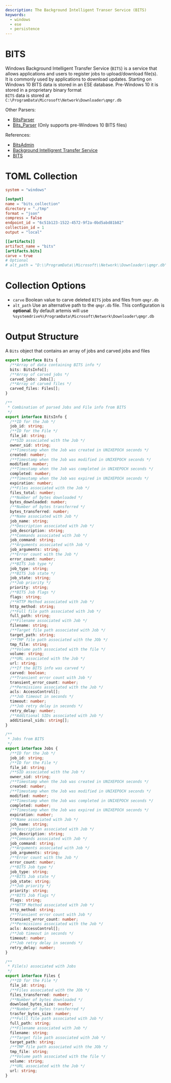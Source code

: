 ```yaml
---
description: The Background Intelligent Transer Service (BITS)
keywords:
  - windows
  - ese
  - persistence
---
```


# BITS

Windows Background Intelligent Transfer Service (`BITS`) is a service that
allows applications and users to register jobs to upload/download file(s).\
It is commonly used by applications to download updates. Starting on Windows 10
BITS data is stored in an ESE database. Pre-Windows 10 it is stored in a
proprietary binary format\
`BITS` data is stored at `C:\ProgramData\Microsoft\Network\Downloader\qmgr.db`

Other Parsers:

- [BitsParser](https://github.com/fireeye/BitsParser)
- [Bits_Parser](https://github.com/ANSSI-FR/bits_parser) (Only supports
  pre-Windows 10 BITS files)

References:

- [BitsAdmin](https://ss64.com/nt/bitsadmin.html)
- [Background Intelligrent Transfer Service](https://en.wikipedia.org/wiki/Background_Intelligent_Transfer_Service)
- [BITS](https://www.mandiant.com/resources/blog/attacker-use-of-windows-background-intelligent-transfer-service)

# TOML Collection

```toml
system = "windows"

[output]
name = "bits_collection"
directory = "./tmp"
format = "json"
compress = false
endpoint_id = "6c51b123-1522-4572-9f2a-0bd5abd81b82"
collection_id = 1
output = "local"

[[artifacts]]
artifact_name = "bits"
[artifacts.bits]
carve = true
# Optional
# alt_path = "D:\\ProgramData\\Microsoft\\Network\\Downloader\\qmgr.db"
```

# Collection Options

- `carve` Boolean value to carve deleted `BITS` jobs and files from `qmgr.db`
- `alt_path` Use an alternative path to the `qmgr.db` file. This configuration
  is **optional**. By default artemis will use
  `%systemdrive%\ProgramData\Microsoft\Network\Downloader\qmgr.db`

# Output Structure

A `Bits` object that contains an array of jobs and carved jobs and files

```typescript
export interface Bits {
  /**Array of data containing BITS info */
  bits: BitsInfo[];
  /**Array of carved jobs */
  carved_jobs: Jobs[];
  /**Array of carved files */
  carved_files: Files[];
}

/**
 * Combination of parsed Jobs and File info from BITS
 */
export interface BitsInfo {
  /**ID for the Job */
  job_id: string;
  /**ID for the File */
  file_id: string;
  /**SID associated with the Job */
  owner_sid: string;
  /**Timestamp when the Job was created in UNIXEPOCH seconds */
  created: number;
  /**Timestamp when the Job was modified in UNIXEPOCH seconds */
  modified: number;
  /**Timestamp when the Job was completed in UNIXEPOCH seconds */
  completed: number;
  /**Timestamp when the Job was expired in UNIXEPOCH seconds */
  expiration: number;
  /**Files associated with the Job */
  files_total: number;
  /**Number of bytes downloaded */
  bytes_downloaded: number;
  /**Number of bytes transferred */
  bytes_transferred: number;
  /**Name associated with Job */
  job_name: string;
  /**Description associated with Job */
  job_description: string;
  /**Commands associated with Job */
  job_command: string;
  /**Arguments associated with Job */
  job_arguments: string;
  /**Error count with the Job */
  error_count: number;
  /**BITS Job type */
  job_type: string;
  /**BITS Job state */
  job_state: string;
  /**Job priority */
  priority: string;
  /**BITS Job flags */
  flags: string;
  /**HTTP Method associated with Job */
  http_method: string;
  /**Full file path associated with Job */
  full_path: string;
  /**Filename associated with Job */
  filename: string;
  /**Target file path associated with Job */
  target_path: string;
  /**TMP file path associated with the JOb */
  tmp_file: string;
  /**Volume path associated with the file */
  volume: string;
  /**URL associated with the Job */
  url: string;
  /**If the BITS info was carved */
  carved: boolean;
  /**Transient error count with Job */
  transient_error_count: number;
  /**Permissions associated with the Job */
  acls: AccessControl[];
  /**Job timeout in seconds */
  timeout: number;
  /**Job retry delay in seconds */
  retry_delay: number;
  /**Additional SIDs associated with Job */
  additional_sids: string[];
}

/**
 * Jobs from BITS
 */
export interface Jobs {
  /**ID for the Job */
  job_id: string;
  /**ID for the File */
  file_id: string;
  /**SID associated with the Job */
  owner_sid: string;
  /**Timestamp when the Job was created in UNIXEPOCH seconds */
  created: number;
  /**Timestamp when the Job was modified in UNIXEPOCH seconds */
  modified: number;
  /**Timestamp when the Job was completed in UNIXEPOCH seconds */
  completed: number;
  /**Timestamp when the Job was expired in UNIXEPOCH seconds */
  expiration: number;
  /**Name associated with Job */
  job_name: string;
  /**Description associated with Job */
  job_description: string;
  /**Commands associated with Job */
  job_command: string;
  /**Arguments associated with Job */
  job_arguments: string;
  /**Error count with the Job */
  error_count: number;
  /**BITS Job type */
  job_type: string;
  /**BITS Job state */
  job_state: string;
  /**Job priority */
  priority: string;
  /**BITS Job flags */
  flags: string;
  /**HTTP Method associated with Job */
  http_method: string;
  /**Transient error count with Job */
  transient_error_count: number;
  /**Permissions associated with the Job */
  acls: AccessControl[];
  /**Job timeout in seconds */
  timeout: number;
  /**Job retry delay in seconds */
  retry_delay: number;
}

/**
 * File(s) associated with Jobs
 */
export interface Files {
  /**ID for the File */
  file_id: string;
  /**Files associated with the JOb */
  files_transferred: number;
  /**Number of bytes downloaded */
  download_bytes_size: number;
  /**Number of bytes transferred */
  trasfer_bytes_size: number;
  /**Fulll file path associated with Job */
  full_path: string;
  /**Filename associated with Job */
  filename: string;
  /**Target file path associated with Job */
  target_path: string;
  /**TMP file path associated with the JOb */
  tmp_file: string;
  /**Volume path associated with the file */
  volume: string;
  /**URL associated with the Job */
  url: string;
}
```
